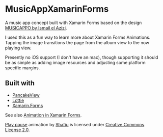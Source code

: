 # MusicAppXamarinForms

A music app concept built with Xamarin Forms based on the design [MUSICAPPO by Ismail el Azizi](https://dribbble.com/shots/6426851-MUSICAPPO).

I used this as a fun way to learn more about Xamarin Forms Animations. Tapping the image transitions the page from the album view to the now playing view.

Presently no iOS support (I don't have an mac), though supporting it should be as simple as adding image resources and adjusting some platform specific margins.


## Built with
- [PancakeView](https://github.com/sthewissen/Xamarin.Forms.PancakeView)
- [Lottie](https://github.com/martijn00/LottieXamarin)
- [Xamarin.Forms](http://xamarin.com/forms)

See also [Animation in Xamarin.Forms](https://docs.microsoft.com/en-us/xamarin/xamarin-forms/user-interface/animation/).

[Play pause](https://lottiefiles.com/215-play-pause) animation by [Shafiu](https://lottiefiles.com/s) is licensed under [Creative Commons License 2.0](https://lottiefiles.com/license).
